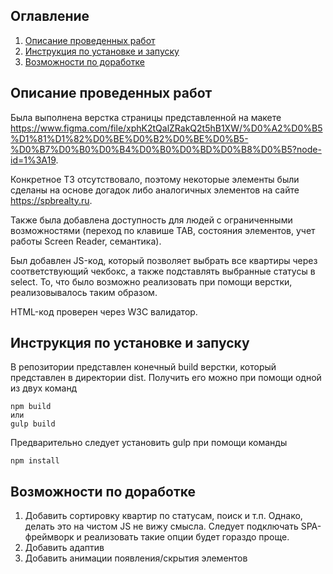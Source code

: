 ## Оглавление

1. [Описание проведенных работ](#Описание-проведенных-работ)
2. [Инструкция по установке и запуску](#Инструкция-по-установке-и-запуску)
3. [Возможности по доработке](#Возможности-по-доработке)

Описание проведенных работ
------------------------

Была выполнена верстка страницы представленной на макете https://www.figma.com/file/xphK2tQalZRakQ2t5hB1XW/%D0%A2%D0%B5%D1%81%D1%82%D0%BE%D0%B2%D0%BE%D0%B5-%D0%B7%D0%B0%D0%B4%D0%B0%D0%BD%D0%B8%D0%B5?node-id=1%3A19.

Конкретное ТЗ отсутствовало, поэтому некоторые элементы были сделаны на основе догадок либо аналогичных элементов на сайте https://spbrealty.ru.

Также была добавлена доступность для людей с ограниченными возможностями (переход по клавише TAB, состояния элементов, учет работы Screen Reader, семантика).

Был добавлен JS-код, который позволяет выбрать все квартиры через соответствующий чекбокс, а также подставлять выбранные статусы в select. То, что было возможно реализовать при помощи верстки, реализовывалось таким образом.

HTML-код проверен через W3C валидатор.

Инструкция по установке и запуску
---------------------------------

В репозитории представлен конечный build верстки, который представлен в директории dist. Получить его можно при помощи одной из двух команд
```
npm build
или
gulp build
```

Предварительно следует установить gulp при помощи команды
```
npm install
```

Возможности по доработке
------------------------

1. Добавить сортировку квартир по статусам, поиск и т.п. Однако, делать это на чистом JS не вижу смысла. Следует подключать SPA-фреймворк и реализовать такие опции будет гораздо проще.
2. Добавить адаптив
3. Добавить анимации появления/скрытия элементов



